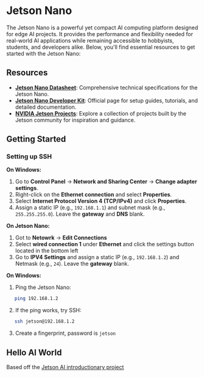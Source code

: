 # Jetson Nano

The Jetson Nano is a powerful yet compact AI computing platform designed for edge AI projects. It provides the performance and flexibility needed for real-world AI applications while remaining accessible to hobbyists, students, and developers alike. Below, you'll find essential resources to get started with the Jetson Nano:


## Resources

- **[Jetson Nano Datasheet](https://components101.com/sites/default/files/component_datasheet/Jetson-Nano-DataSheet.pdf)**: Comprehensive technical specifications for the Jetson Nano.
- **[Jetson Nano Developer Kit](https://developer.nvidia.com/embedded/learn/get-started-jetson-nano-devkit#intro)**: Official page for setup guides, tutorials, and detailed documentation.
- **[NVIDIA Jetson Projects](https://developer.nvidia.com/embedded/community/jetson-projects)**: Explore a collection of projects built by the Jetson community for inspiration and guidance.


## Getting Started

### Setting up SSH
**On Windows:**

1. Go to **Control Panel** → **Network and Sharing Center** → **Change adapter settings**.
2. Right-click on the **Ethernet connection** and select **Properties**.
3. Select **Internet Protocol Version 4 (TCP/IPv4)** and click **Properties**.
4. Assign a static IP (e.g., `192.168.1.1`) and subnet mask (e.g., `255.255.255.0`). Leave the **gateway** and **DNS** blank.

**On Jetson Nano:**
1. Got to **Netowrk** → **Edit Connections** 
2. Select **wired connection 1** under **Ethernet** and click the settings button located in the bottom left 
3. Go to **IPV4 Settings** and assign a static IP (e.g., `192.168.1.2`) and Netmask (e.g., `24`). Leave the **gateway** blank. 

**On Windows:** 

1. Ping the Jetson Nano:
```bash
   ping 192.168.1.2
```
2. If the ping works, try SSH:
```bash
   ssh jetson@192.168.1.2
```
3. Create a fingerprint, password is ``jetson``


## Hello AI World

Based off the [Jetson AI introductionary project](https://github.com/dusty-nv/jetson-inference)